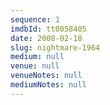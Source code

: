 ```yaml
---
sequence: 1
imdbId: tt0058405
date: 2008-02-18
slug: nightmare-1964
medium: null
venue: null
venueNotes: null
mediumNotes: null
---
```


